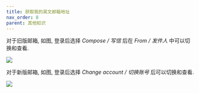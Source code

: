 ```yaml
---
title: 获取我的英文邮箱地址
nav_order: 8
parent: 其他知识
---
```


对于旧版邮箱, 如图, 登录后选择 *Compose / 写信* 后在 *From / 发件人* 中可以切换和查看.

![](/guide/figure/email-old.png)

对于新版邮箱, 如图, 登录后选择 *Change account / 切换账号* 后可以切换和查看.

![](/guide/figure/email-new.png)




